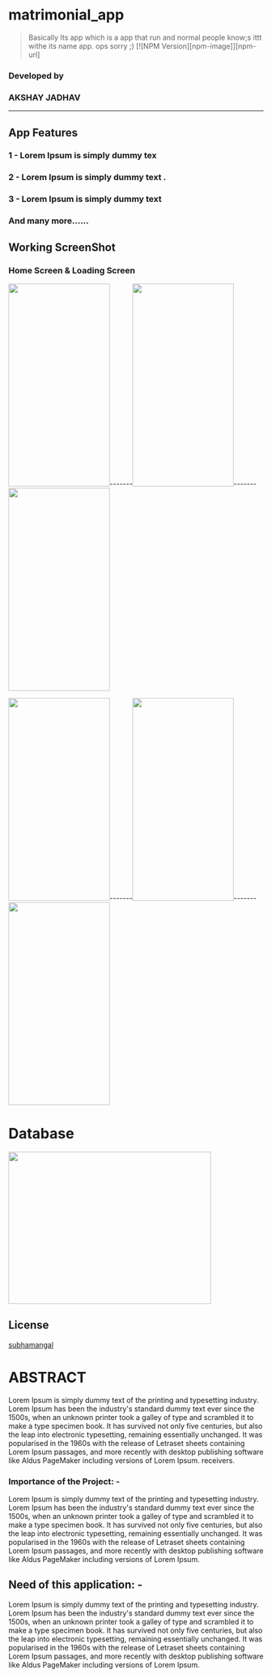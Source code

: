 # matrimonial_app


> Basically Its app which is a app that run and normal people know;s ittt withe its name app.
>ops sorry ;)
[![NPM Version][npm-image]][npm-url]


### Developed by 
### AKSHAY JADHAV 
                                
----------------------------------------------------------------------------------------------------------------------------------
## App Features

### 1 - Lorem Ipsum is simply dummy tex
### 2 - Lorem Ipsum is simply dummy text .
### 3 - Lorem Ipsum is simply dummy text

### And many more......


## Working ScreenShot

### Home Screen & Loading Screen
<img src="https://i.ibb.co/c6qKBbz/homepage.jpg" height="400" width="200">-------<img src="https://i.ibb.co/RQfytvZ/contactus.jpg" height="400" width="200">-------<img src="https://i.ibb.co/q77DvJg/serivcespage.jpg" height="400" width="200">

<img src="https://i.ibb.co/bNRBDg8/payment.jpg" height="400" width="200">-------<img src="https://i.ibb.co/xm754QR/membership.jpg" height="400" width="200">-------<img src="https://i.ibb.co/xz3g6fM/payment2.jpg" height="400" width="200">


# Database 

<img src="https://cdn-media-1.freecodecamp.org/images/0*CPTNvq87xG-sUGdx.png" height="300" width="400">



## License
[subhamangal](http://www.subhamangal.com/)

# ABSTRACT 
Lorem Ipsum is simply dummy text of the printing and typesetting industry. Lorem Ipsum has been the industry's standard dummy text ever since the 1500s, when an unknown printer took a galley of type and scrambled it to make a type specimen book. It has survived not only five centuries, but also the leap into electronic typesetting, remaining essentially unchanged. It was popularised in the 1960s with the release of Letraset sheets containing Lorem Ipsum passages, and more recently with desktop publishing software like Aldus PageMaker including versions of Lorem Ipsum. receivers. 


### Importance of the Project: -
Lorem Ipsum is simply dummy text of the printing and typesetting industry. Lorem Ipsum has been the industry's standard dummy text ever since the 1500s, when an unknown printer took a galley of type and scrambled it to make a type specimen book. It has survived not only five centuries, but also the leap into electronic typesetting, remaining essentially unchanged. It was popularised in the 1960s with the release of Letraset sheets containing Lorem Ipsum passages, and more recently with desktop publishing software like Aldus PageMaker including versions of Lorem Ipsum.


## Need of this application: -
Lorem Ipsum is simply dummy text of the printing and typesetting industry. Lorem Ipsum has been the industry's standard dummy text ever since the 1500s, when an unknown printer took a galley of type and scrambled it to make a type specimen book. It has survived not only five centuries, but also the leap into electronic typesetting, remaining essentially unchanged. It was popularised in the 1960s with the release of Letraset sheets containing Lorem Ipsum passages, and more recently with desktop publishing software like Aldus PageMaker including versions of Lorem Ipsum.

